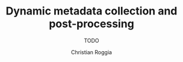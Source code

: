 ---
path: '/blog/dynamic-metadata-collection-and-post-processing/'
slug: 'dynamic-metadata-collection-and-post-processing'
publishedAt: '2021-01-06'
author: Christian Roggia
target: developers

title: 'Dynamic metadata collection and post-processing'
teaser: |
  A walk through the pipeline responsible for collecting, transforming, migrating,
  and post-processing metadata from dozens of unrelated data sources.

subtitle: >
  TODO

overline: >
  Data processing insight
---